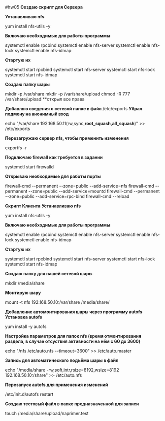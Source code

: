 #hw05
**Создаю скрипт для Сервера**

**Устанавливаю nfs**

yum install nfs-utils -y

**Включаю необходимые для работы программы**

systemctl enable rpcbind
systemctl enable nfs-server
systemctl enable nfs-lock
systemctl enable nfs-idmap

**Стартую их**

systemctl start rpcbind
systemctl start nfs-server
systemctl start nfs-lock
systemctl start nfs-idmap

**Создаю папку шары**

mkdir -p /var/share
mkdir -p /var/share/upload
chmod -R 777 /var/share/upload **открыл все права 

**Добавляю сведения о сетевой папке в файл** /etc/exports **Убрал подмену на анонимный вход**

echo "/var/share 192.168.50.11(rw,sync,**root_squash,all_squash**)" >> /etc/exports 

**Перезагружаю сервер nfs, чтобы применить изменения**

exportfs -r

**Подключаю firewall как требуется в задании**

systemctl start firewalld

**Открываю необходимые для работы порты**

firewall-cmd --permanent --zone=public --add-service=nfs
firewall-cmd --permanent --zone=public --add-service=mountd
firewall-cmd --permanent --zone=public --add-service=rpc-bind
firewall-cmd --reload


**Скрипт Клиента**
**Устанавливаю nfs**

yum install nfs-utils -y

**Включаю необходимые для работы программы**

systemctl enable rpcbind
systemctl enable nfs-server
systemctl enable nfs-lock
systemctl enable nfs-idmap

**Стартую их**

systemctl start rpcbind
systemctl start nfs-server
systemctl start nfs-lock
systemctl start nfs-idmap

**Создаю папку для нашей сетевой шары**

mkdir /media/share


**Монтирую шару**

mount -t nfs 192.168.50.10:/var/share /media/share/


**Добавление автомонтирования шары через программу autofs**
**Установка autofs**

yum install -y autofs

**Настройка параметров для папок nfs (время отмонтирования раздела, в случае отсуствия активности на нём с 60 до 3600)**

echo "/nfs /etc/auto.nfs --timeout=3600" >> /etc/auto.master

**Запись для автоматического подъёма шары в файл**

echo "/media/share -rw,soft,intr,rsize=8192,wsize=8192 192.168.50.10:/share" >> /etc/auto.nfs

**Перезапуск autofs для применения изменений**

/etc/init.d/autofs restart

**Создаю тестовый файл в папке предназначенной для записи** 

touch /media/share/upload/naprimer.test
